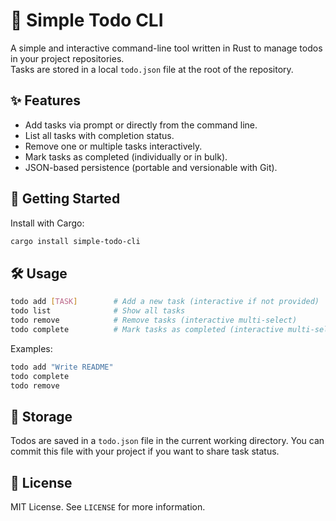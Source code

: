 # 📝 Simple Todo CLI

A simple and interactive command-line tool written in Rust to manage todos in your project repositories.  
Tasks are stored in a local `todo.json` file at the root of the repository.

## ✨ Features

- Add tasks via prompt or directly from the command line.
- List all tasks with completion status.
- Remove one or multiple tasks interactively.
- Mark tasks as completed (individually or in bulk).
- JSON-based persistence (portable and versionable with Git).

## 🚀 Getting Started

Install with Cargo:

```bash
cargo install simple-todo-cli
```

## 🛠 Usage

```bash
todo add [TASK]        # Add a new task (interactive if not provided)
todo list              # Show all tasks
todo remove            # Remove tasks (interactive multi-select)
todo complete          # Mark tasks as completed (interactive multi-select)
```

Examples:

```bash
todo add "Write README"
todo complete
todo remove
```

## 📂 Storage

Todos are saved in a `todo.json` file in the current working directory. You can commit this file with your project if you want to share task status.

## 📄 License

MIT License. See `LICENSE` for more information.
